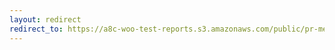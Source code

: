 ```yaml
---
layout: redirect
redirect_to: https://a8c-woo-test-reports.s3.amazonaws.com/public/pr-merge/44420/api/index.html
---
```

